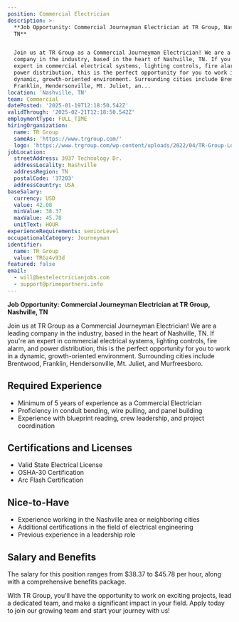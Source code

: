 ```yaml
---
position: Commercial Electrician
description: >-
  **Job Opportunity: Commercial Journeyman Electrician at TR Group, Nashville,
  TN**


  Join us at TR Group as a Commercial Journeyman Electrician! We are a leading
  company in the industry, based in the heart of Nashville, TN. If you're an
  expert in commercial electrical systems, lighting controls, fire alarm, and
  power distribution, this is the perfect opportunity for you to work in a
  dynamic, growth-oriented environment. Surrounding cities include Brentwood,
  Franklin, Hendersonville, Mt. Juliet, an...
location: 'Nashville, TN'
team: Commercial
datePosted: '2025-01-19T12:18:50.542Z'
validThrough: '2025-02-21T12:18:50.542Z'
employmentType: FULL_TIME
hiringOrganization:
  name: TR Group
  sameAs: 'https://www.trgroup.com/'
  logo: 'https://www.trgroup.com/wp-content/uploads/2022/04/TR-Group-Logo.png'
jobLocation:
  streetAddress: 3937 Technology Dr.
  addressLocality: Nashville
  addressRegion: TN
  postalCode: '37203'
  addressCountry: USA
baseSalary:
  currency: USD
  value: 42.08
  minValue: 38.37
  maxValue: 45.78
  unitText: HOUR
experienceRequirements: seniorLevel
occupationalCategory: Journeyman
identifier:
  name: TR Group
  value: TRGz4v93d
featured: false
email:
  - will@bestelectricianjobs.com
  - support@primepartners.info
---
```




**Job Opportunity: Commercial Journeyman Electrician at TR Group, Nashville, TN**

Join us at TR Group as a Commercial Journeyman Electrician! We are a leading company in the industry, based in the heart of Nashville, TN. If you're an expert in commercial electrical systems, lighting controls, fire alarm, and power distribution, this is the perfect opportunity for you to work in a dynamic, growth-oriented environment. Surrounding cities include Brentwood, Franklin, Hendersonville, Mt. Juliet, and Murfreesboro. 

## **Required Experience**

- Minimum of 5 years of experience as a Commercial Electrician
- Proficiency in conduit bending, wire pulling, and panel building
- Experience with blueprint reading, crew leadership, and project coordination

## **Certifications and Licenses**

- Valid State Electrical License
- OSHA-30 Certification
- Arc Flash Certification

## **Nice-to-Have**

- Experience working in the Nashville area or neighboring cities
- Additional certifications in the field of electrical engineering
- Previous experience in a leadership role

## **Salary and Benefits**

The salary for this position ranges from $38.37 to $45.78 per hour, along with a comprehensive benefits package.

With TR Group, you'll have the opportunity to work on exciting projects, lead a dedicated team, and make a significant impact in your field. Apply today to join our growing team and start your journey with us!
